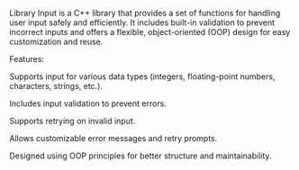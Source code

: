 Library Input is a C++ library that provides a set of functions for handling user input safely and efficiently. It includes built-in validation to prevent incorrect inputs and offers a flexible, object-oriented (OOP) design for easy customization and reuse.

Features:

Supports input for various data types (integers, floating-point numbers, characters, strings, etc.).

Includes input validation to prevent errors.

Supports retrying on invalid input.

Allows customizable error messages and retry prompts.

Designed using OOP principles for better structure and maintainability.
